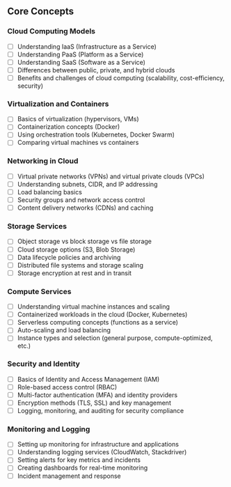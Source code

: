 ## Core Concepts

### Cloud Computing Models
- [ ] Understanding IaaS (Infrastructure as a Service)
- [ ] Understanding PaaS (Platform as a Service)
- [ ] Understanding SaaS (Software as a Service)
- [ ] Differences between public, private, and hybrid clouds
- [ ] Benefits and challenges of cloud computing (scalability, cost-efficiency, security)

### Virtualization and Containers
- [ ] Basics of virtualization (hypervisors, VMs)
- [ ] Containerization concepts (Docker)
- [ ] Using orchestration tools (Kubernetes, Docker Swarm)
- [ ] Comparing virtual machines vs containers

### Networking in Cloud
- [ ] Virtual private networks (VPNs) and virtual private clouds (VPCs)
- [ ] Understanding subnets, CIDR, and IP addressing
- [ ] Load balancing basics
- [ ] Security groups and network access control
- [ ] Content delivery networks (CDNs) and caching

### Storage Services
- [ ] Object storage vs block storage vs file storage
- [ ] Cloud storage options (S3, Blob Storage)
- [ ] Data lifecycle policies and archiving
- [ ] Distributed file systems and storage scaling
- [ ] Storage encryption at rest and in transit

### Compute Services
- [ ] Understanding virtual machine instances and scaling
- [ ] Containerized workloads in the cloud (Docker, Kubernetes)
- [ ] Serverless computing concepts (functions as a service)
- [ ] Auto-scaling and load balancing
- [ ] Instance types and selection (general purpose, compute-optimized, etc.)

### Security and Identity
- [ ] Basics of Identity and Access Management (IAM)
- [ ] Role-based access control (RBAC)
- [ ] Multi-factor authentication (MFA) and identity providers
- [ ] Encryption methods (TLS, SSL) and key management
- [ ] Logging, monitoring, and auditing for security compliance

### Monitoring and Logging
- [ ] Setting up monitoring for infrastructure and applications
- [ ] Understanding logging services (CloudWatch, Stackdriver)
- [ ] Setting alerts for key metrics and incidents
- [ ] Creating dashboards for real-time monitoring
- [ ] Incident management and response
